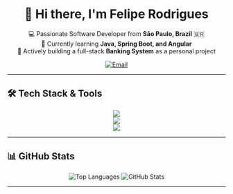 <h1 align="center">👋 Hi there, I'm Felipe Rodrigues</h1>

<p align="center">
  💻 Passionate Software Developer from <strong>São Paulo, Brazil</strong> 🇧🇷 <br>
  🌱 Currently learning <strong>Java, Spring Boot, and Angular</strong> <br>
  🚧 Actively building a full-stack <strong>Banking System</strong> as a personal project
</p>

<p align="center">
  <a href="mailto:feliperodrigues-dev@outlook.com"><img src="https://img.shields.io/badge/Email-Contact-blue?style=flat&logo=gmail&logoColor=white" alt="Email"></a>
</p>

---

## 🛠️ Tech Stack & Tools
 
<div align="center">
    <img src="https://skillicons.dev/icons?i=phpstorm,idea,vscode,git,github,docker,linux,bun" />
    <br>
    <img src="https://skillicons.dev/icons?i=php,java,javascript,typescript,mysql,grafana,rabbitmq" />
    <br>
    <img src="https://skillicons.dev/icons?i=laravel,spring,angular" />
    <br>
</div>

---

## 📊 GitHub Stats

<p align="center">
  <img src="https://github-readme-stats.vercel.app/api/top-langs/?username=FelipeRodrigues05&layout=compact&langs_count=8&theme=radical" alt="Top Languages" />
  <img src="https://github-readme-stats.vercel.app/api?username=FelipeRodrigues05&show_icons=true&theme=radical" alt="GitHub Stats" />
</p>

---

